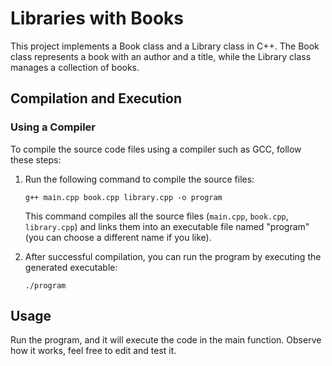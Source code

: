 # Libraries with Books

This project implements a Book class and a Library class in C++. The Book class represents a book with an author and a title, while the Library class manages a collection of books.

## Compilation and Execution

### Using a Compiler
To compile the source code files using a compiler such as GCC, follow these steps:

1. Run the following command to compile the source files:
   ```shell
   g++ main.cpp book.cpp library.cpp -o program
   ```
   This command compiles all the source files (`main.cpp`, `book.cpp`, `library.cpp`) and links them into an executable file named "program" (you can choose a different name if you like).

2. After successful compilation, you can run the program by executing the generated executable:
     ```shell
     ./program
     ```

## Usage

Run the program, and it will execute the code in the main function. Observe how it works, feel free to edit and test it.

